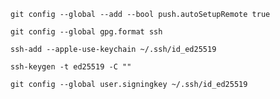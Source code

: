 ```
git config --global --add --bool push.autoSetupRemote true
```

```
git config --global gpg.format ssh
```

```
ssh-add --apple-use-keychain ~/.ssh/id_ed25519
```

```
ssh-keygen -t ed25519 -C ""
```

```
git config --global user.signingkey ~/.ssh/id_ed25519
```
